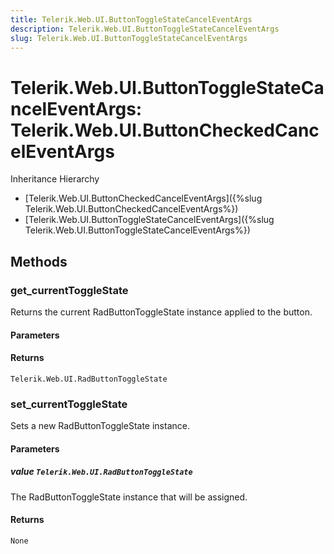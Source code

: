 ```yaml
---
title: Telerik.Web.UI.ButtonToggleStateCancelEventArgs
description: Telerik.Web.UI.ButtonToggleStateCancelEventArgs
slug: Telerik.Web.UI.ButtonToggleStateCancelEventArgs
---
```


# Telerik.Web.UI.ButtonToggleStateCancelEventArgs: Telerik.Web.UI.ButtonCheckedCancelEventArgs 


Inheritance Hierarchy

* [Telerik.Web.UI.ButtonCheckedCancelEventArgs]({%slug Telerik.Web.UI.ButtonCheckedCancelEventArgs%})
* [Telerik.Web.UI.ButtonToggleStateCancelEventArgs]({%slug Telerik.Web.UI.ButtonToggleStateCancelEventArgs%})


## Methods

###  get_currentToggleState

Returns the current RadButtonToggleState instance applied to the button.

#### Parameters

#### Returns

`Telerik.Web.UI.RadButtonToggleState` 

### set_currentToggleState

Sets a new RadButtonToggleState instance.

#### Parameters

##### value `Telerik.Web.UI.RadButtonToggleState`

The RadButtonToggleState instance that will be assigned.

#### Returns

`None`

